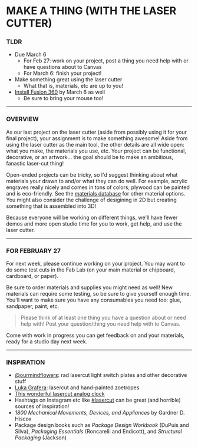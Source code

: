 # MAKE A THING (WITH THE LASER CUTTER)

### TLDR

* Due March 6  
  * For Feb 27: work on your project, post a thing you need help with or have questions about to Canvas  
  * For March 6: finish your project!  
* Make something great using the laser cutter  
  * What that is, materials, etc are up to you!
* [Install Fusion 360](https://www.autodesk.com/products/fusion-360/education) by March 6 as well  
  * Be sure to bring your mouse too!  

- - -

### OVERVIEW  
As our last project on the laser cutter (aside from possibly using it for your final project), your assignment is to make something awesome! Aside from using the laser cutter as the main tool, the other details are all wide open: what you make, the materials you use, etc. Your project can be functional, decorative, or an artwork... the goal should be to make an ambitious, fanastic laser-cut thing!

Open-ended projects can be tricky, so I'd suggest thinking about what materials your drawn to and/or what they can do well. For example, acrylic engraves really nicely and comes in tons of colors; plywood can be painted and is eco-friendly. See the [materials database](http://jeffreythompson.org/lasercutter/) for other material options. You might also consider the challenge of desigining in 2D but creating something that is assembled into 3D!

Because everyone will be working on different things, we'll have fewer demos and more open studio time for you to work, get help, and use the laser cutter.

- - -

### FOR FEBRUARY 27  
For next week, please continue working on your project. You may want to do some test cuts in the Fab Lab (on your main material or chipboard, cardboard, or paper).

Be sure to order materials and supplies you might need as well! New materials can require some testing, so be sure to give yourself enough time. You'll want to make sure you have any consumables you need too: glue, sandpaper, paint, etc.

> Please think of at least one thing you have a question about or need help with! Post your question/thing you need help with to Canvas.

Come with work in progress you can get feedback on and your materials, ready for a studio day next week.

- - -

### INSPIRATION  

* [@ourmindflowers](https://www.instagram.com/ourmindflowers/): rad lasercut light switch plates and other decorative stuff  
* [Luka Grafera](https://www.instagram.com/lukagrafera/): lasercut and hand-painted zoetropes  
* [This wonderful lasercut analog clock](https://www.instagram.com/p/Cd0m90Iughj/)  
* Hashtags on Instagram etc like [#lasercut](https://www.instagram.com/explore/tags/lasercut/) can be great (and horrible) sources of inspiration!  
* *1800 Mechanical Movements, Devices, and Appliances* by Gardner D. Hiscox  
* Package design books such as *Package Design Workbook* (DuPuis and Silva), *Packaging Essentials* (Roncarelli and Endicott), and *Structural Packaging* (Jackson)  

